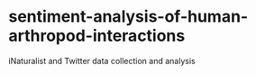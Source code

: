 # sentiment-analysis-of-human-arthropod-interactions
iNaturalist and Twitter data collection and analysis

